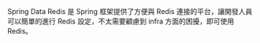 Spring Data Redis 是 Spring 框架提供了方便與 Redis 連接的平台，讓開發人員可以簡單的進行 Redis 設定，不太需要顧慮到 infra 方面的困擾，即可使用 Redis。

